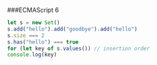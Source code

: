 ###ECMAScript 6
```js
let s = new Set()
s.add("hello").add("goodbye").add("hello")
s.size === 2
s.has("hello") === true
for (let key of s.values()) // insertion order
console.log(key)
```    
    
